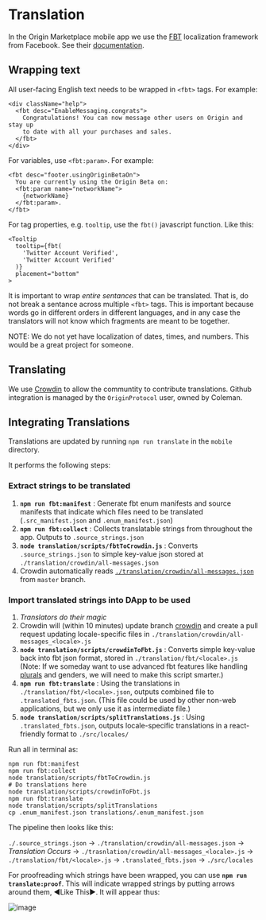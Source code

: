 # Translation






In the Origin Marketplace mobile app we use the [FBT](https://github.com/facebookincubator/fbt) localization framework from Facebook. See their [documentation](https://facebookincubator.github.io/fbt/docs/api_intro).

## Wrapping text

All user-facing English text needs to be wrapped in `<fbt>` tags. For example:

    <div className="help">
      <fbt desc="EnableMessaging.congrats">
        Congratulations! You can now message other users on Origin and stay up
        to date with all your purchases and sales.
      </fbt>
    </div>

For variables, use `<fbt:param>`. For example:

	<fbt desc="footer.usingOriginBetaOn">
	  You are currently using the Origin Beta on:
	  <fbt:param name="networkName">
	    {networkName}
	  </fbt:param>.
	</fbt>

For tag properties, e.g. `tooltip`, use the `fbt()` javascript function. Like this:

	<Tooltip
	  tooltip={fbt(
	    'Twitter Account Verified',
	    'Twitter Account Verified'
	  )}
	  placement="bottom"
	>

It is important to wrap _entire sentances_ that can be translated. That is, do not break a sentance across multiple `<fbt>` tags. This is important because words go in different orders in different languages, and in any case the translators will not know which fragments are meant to be together.

NOTE: We do not yet have localization of dates, times, and numbers. This would be a great project for someone.

## Translating

We use [Crowdin](https://crowdin.com/project/originprotocol) to allow the communtity to contribute translations. Github integration is managed by the `OriginProtocol` user, owned by Coleman.

## Integrating Translations

Translations are updated by running `npm run translate` in the `mobile` directory.

It performs the following steps:

### Extract strings to be translated

1. **`npm run fbt:manifest`** : Generate fbt enum manifests and source manifests that indicate which files need to be translated (`.src_manifest.json` and `.enum_manifest.json`)
1. **`npm run fbt:collect`** : Collects translatable strings from throughout the app. Outputs to `.source_strings.json`
1. **`node translation/scripts/fbtToCrowdin.js`** : Converts `.source_strings.json` to simple key-value json stored at `./translation/crowdin/all-messages.json`
1. Crowdin automatically reads [`./translation/crowdin/all-messages.json`](https://github.com/OriginProtocol/origin/blob/master/mobile/translation/crowdin/all-messages.json) from `master` branch.

### Import translated strings into DApp to be used
1. _Translators do their magic_
1. Crowdin will (within 10 minutes) update branch [crowdin](https://github.com/OriginProtocol/origin/tree/crowdin) and create a pull request updating locale-specific files in `./translation/crowdin/all-messages_<locale>.js`
1. **`node translation/scripts/crowdinToFbt.js`** : Converts simple key-value back into fbt json format, stored in `./translation/fbt/<locale>.js` (Note: If we someday want to use advanced fbt features like handling [plurals](https://facebookincubator.github.io/fbt/docs/plurals) and genders, we will need to make this script smarter.)
1. **`npm run fbt:translate`** : Using the translations in `./translation/fbt/<locale>.json`, outputs combined file to `.translated_fbts.json`. (This file could be used by other non-web applications, but we only use it as intermediate file.)
1. **`node translation/scripts/splitTranslations.js`** : Using `.translated_fbts.json`, outputs locale-specific translations in a react-friendly format to `./src/locales/`

Run all in terminal as:

    npm run fbt:manifest
    npm run fbt:collect
    node translation/scripts/fbtToCrowdin.js
    # Do translations here
    node translation/scripts/crowdinToFbt.js
    npm run fbt:translate
    node translation/scripts/splitTranslations
    cp .enum_manifest.json translations/.enum_manifest.json

The pipeline then looks like this:

`./.source_strings.json` → `./translation/crowdin/all-messages.json` → _Translation Occurs_ → `./trasnlation/crowdin/all-messages_<locale>.js` → `./translation/fbt/<locale>.js` → `.translated_fbts.json` → `./src/locales`

For proofreading which strings have been wrapped, you can use **`npm run translate:proof`**. This will indicate wrapped strings by putting arrows around them, ◀Like This▶. It will appear thus:

![image](https://user-images.githubusercontent.com/673455/55511500-02f30780-561e-11e9-9b8d-2dac187658f1.png)
